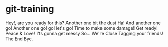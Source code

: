 # git-training
Hey!, are you ready for this?
Another one bit the dust
Ha!
And another one go!
Another one go!
go!
let's go!
Time to make some damage!
Get ready!
Peace & Love!
I'ts gonna get messy
So...
We're Close
Tagging your friends!
The End
Bye.

